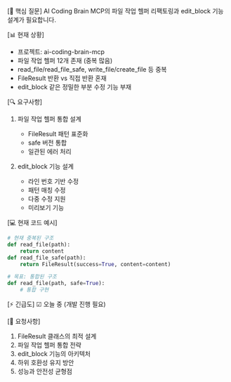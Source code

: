 
[🎯 핵심 질문]
AI Coding Brain MCP의 파일 작업 헬퍼 리팩토링과 edit_block 기능 설계가 필요합니다.

[📊 현재 상황]
- 프로젝트: ai-coding-brain-mcp
- 파일 작업 헬퍼 12개 존재 (중복 많음)
- read_file/read_file_safe, write_file/create_file 등 중복
- FileResult 반환 vs 직접 반환 혼재
- edit_block 같은 정밀한 부분 수정 기능 부재

[🔍 요구사항]
1. 파일 작업 헬퍼 통합 설계
   - FileResult 패턴 표준화
   - safe 버전 통합
   - 일관된 에러 처리

2. edit_block 기능 설계
   - 라인 번호 기반 수정
   - 패턴 매칭 수정
   - 다중 수정 지원
   - 미리보기 기능

[💻 현재 코드 예시]
```python
# 현재 중복된 구조
def read_file(path): 
    return content
def read_file_safe(path): 
    return FileResult(success=True, content=content)

# 목표: 통합된 구조
def read_file(path, safe=True):
    # 통합 구현
```

[⚡ 긴급도]
☑ 오늘 중 (개발 진행 필요)

[🎯 요청사항]
1. FileResult 클래스의 최적 설계
2. 파일 작업 헬퍼 통합 전략
3. edit_block 기능의 아키텍처
4. 하위 호환성 유지 방안
5. 성능과 안전성 균형점
